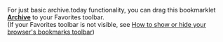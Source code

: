 For just basic archive.today functionality, you can drag this bookmarklet **[Archive](javascript:void(open('https://archive.today/?run=1&url=%27+encodeURIComponent(document.location))))** to your Favorites toolbar.  
(If your Favorites toolbar is not visible, see [How to show or hide your browser's bookmarks toolbar](https://www.androidauthority.com/show-hide-bookmarks-toolbar-3257960/))
